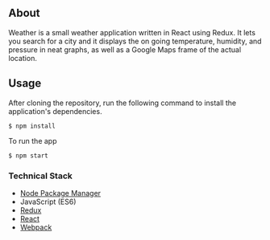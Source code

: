 ## About
Weather is a small weather application written in React using Redux. It lets you search for a city and it displays the on going temperature, humidity, and pressure in neat graphs, as well as a Google Maps frame of the actual location.

## Usage

After cloning the repository, run the following command to install the application's dependencies.
```
$ npm install
```

To run the app
```
$ npm start
```

### Technical Stack

* [Node Package Manager](https://www.npmjs.com)
* JavaScript (ES6)
* [Redux](http://redux.js.org)
* [React](https://facebook.github.io/react/)
* [Webpack](http://webpack.github.io)
